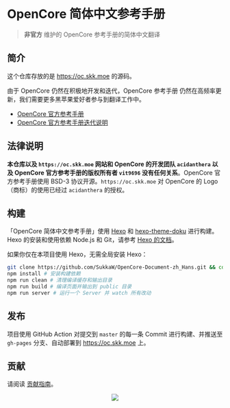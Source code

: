 # OpenCore 简体中文参考手册

> **非官方** 维护的 OpenCore 参考手册的简体中文翻译

## 简介

这个仓库存放的是 https://oc.skk.moe 的源码。

由于 OpenCore 仍然在积极地开发和迭代，OpenCore 参考手册 仍然在高频率更新，我们需要更多黑苹果爱好者参与到翻译工作中。

- [OpenCore 官方参考手册](https://github.com/acidanthera/OpenCorePkg/blob/master/Docs/Configuration.pdf)
- [OpenCore 官方参考手册迭代说明](https://github.com/acidanthera/OpenCorePkg/blob/master/Docs/Differences/Differences.pdf)

## 法律说明

**本仓库以及 `https://oc.skk.moe` 网站和 OpenCore 的开发团队 `acidanthera` 以及 OpenCore 官方参考手册的版权所有者 `vit9696` 没有任何关系**。OpenCore 官方参考手册使用 BSD-3 协议开源。`https://oc.skk.moe` 对 OpenCore 的 Logo（商标）的使用已经过 `acidanthera` 的授权。

## 构建

「OpenCore 简体中文参考手册」使用 [Hexo](https://hexo.io) 和 [hexo-theme-doku](https://doku.skk.moe) 进行构建。Hexo 的安装和使用依赖 Node.js 和 Git，请参考 [Hexo 的文档](https://hexo.io/zh-cn/docs/)。

如果你仅在本项目使用 Hexo，无需全局安装 Hexo：

```bash
git clone https://github.com/SukkaW/OpenCore-Document-zh_Hans.git && cd OpenCore-Document-zh_Hans
npm install # 安装构建依赖
npm run clean # 清理编译缓存和输出目录
npm run build # 编译页面并输出到 public 目录
npm run server # 运行一个 Server 并 watch 所有改动
```

## 发布

项目使用 GitHub Action 对提交到 `master` 的每一条 Commit 进行构建、并推送至 `gh-pages` 分支、自动部署到 https://oc.skk.moe 上。

## 贡献

请阅读 [贡献指南](https://oc.skk.moe/about/contributing.html)。

<p align="center">
  <a href="https://github.com/sponsors/SukkaW/">
    <img src="https://sponsor.cdn.skk.moe/sponsors.svg"/>
  </a>
</p>
